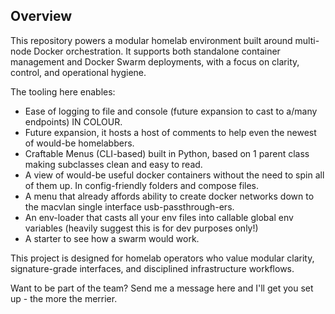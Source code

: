 ## Overview

This repository powers a modular homelab environment built around multi-node Docker orchestration. It supports both standalone container management and Docker Swarm deployments, with a focus on clarity, control, and operational hygiene.

The tooling here enables:

- Ease of logging to file and console (future expansion to cast to a/many endpoints) IN COLOUR.
- Future expansion, it hosts a host of comments to help even the newest of would-be homelabbers.
- Craftable Menus (CLI-based) built in Python, based on 1 parent class making subclasses clean and easy to read.
- A view of would-be useful docker containers without the need to spin all of them up. In config-friendly folders and compose files.
- A menu that already affords ability to create docker networks down to the macvlan single interface usb-passthrough-ers.
- An env-loader that casts all your env files into callable global env variables (heavily suggest this is for dev purposes only!)
- A starter to see how a swarm would work.


This project is designed for homelab operators who value modular clarity, signature-grade interfaces, and disciplined infrastructure workflows.

Want to be part of the team? Send me a message here and I'll get you set up - the more the merrier.

